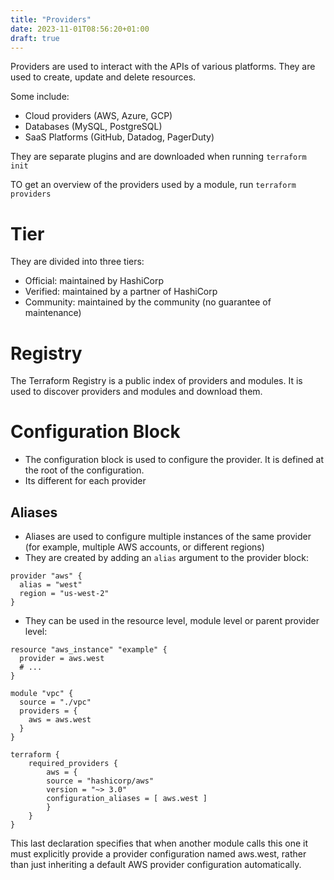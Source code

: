 ```yaml
---
title: "Providers"
date: 2023-11-01T08:56:20+01:00
draft: true
---
```


Providers are used to interact with the APIs of various platforms. They are used to create, update and delete resources.

Some include:
- Cloud providers (AWS, Azure, GCP)
- Databases (MySQL, PostgreSQL)
- SaaS Platforms (GitHub, Datadog, PagerDuty)

They are separate plugins and are downloaded when running `terraform init`

TO get an overview of the providers used by a module, run `terraform providers`

# Tier

They are divided into three tiers:
- Official: maintained by HashiCorp
- Verified: maintained by a partner of HashiCorp
- Community: maintained by the community (no guarantee of maintenance)

# Registry

The Terraform Registry is a public index of providers and modules. It is used to discover providers and modules and download them.

# Configuration Block

- The configuration block is used to configure the provider. It is defined at the root of the configuration.
- Its different for each provider

## Aliases

- Aliases are used to configure multiple instances of the same provider (for example, multiple AWS accounts, or different regions)
- They are created by adding an `alias` argument to the provider block:

```hcl
provider "aws" {
  alias = "west"
  region = "us-west-2"
}
```

- They can be used in the resource level, module level or parent provider level:

```hcl
resource "aws_instance" "example" {
  provider = aws.west
  # ...
}
```
```hcl
module "vpc" {
  source = "./vpc"
  providers = {
    aws = aws.west
  }
}
```
```hcl
terraform {
    required_providers {
        aws = {
        source = "hashicorp/aws"
        version = "~> 3.0"
        configuration_aliases = [ aws.west ]
        }
    }
}
```

This last declaration specifies that when another module calls this one it must explicitly provide a provider configuration named aws.west, rather than just inheriting a default AWS provider configuration automatically.